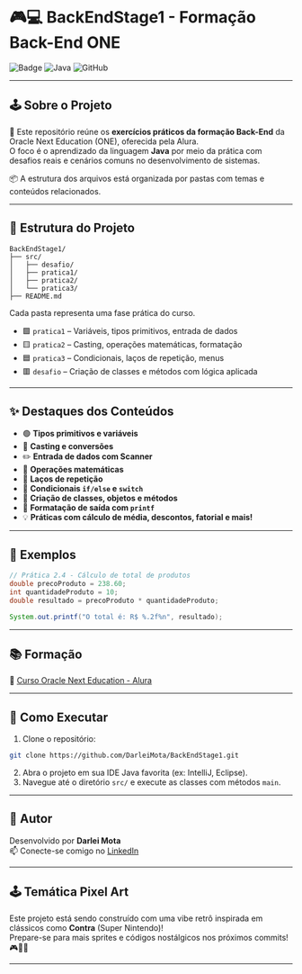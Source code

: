 
# 🎮💻 BackEndStage1 - Formação Back-End ONE

![Badge](https://img.shields.io/badge/Status-Em%20Desenvolvimento-yellow)
![Java](https://img.shields.io/badge/Java-17-blue)
![GitHub](https://img.shields.io/badge/GitHub-Projetos%20Organizados-brightgreen)

---

## 🕹️ Sobre o Projeto

🧠 Este repositório reúne os **exercícios práticos da formação Back-End** da Oracle Next Education (ONE), oferecida pela Alura.  
O foco é o aprendizado da linguagem **Java** por meio da prática com desafios reais e cenários comuns no desenvolvimento de sistemas.

📦 A estrutura dos arquivos está organizada por pastas com temas e conteúdos relacionados.

---

## 🧩 Estrutura do Projeto

```
BackEndStage1/
├── src/
│   ├── desafio/
│   ├── pratica1/
│   ├── pratica2/
│   └── pratica3/
├── README.md
```

Cada pasta representa uma fase prática do curso.

- 🟩 `pratica1` – Variáveis, tipos primitivos, entrada de dados
- 🟨 `pratica2` – Casting, operações matemáticas, formatação
- 🟦 `pratica3` – Condicionais, laços de repetição, menus
- 🟥 `desafio` – Criação de classes e métodos com lógica aplicada

---

## ✨ Destaques dos Conteúdos

- 🟢 **Tipos primitivos e variáveis**
- 🔄 **Casting e conversões**
- ✏️ **Entrada de dados com Scanner**
- 🧮 **Operações matemáticas**
- 🔢 **Laços de repetição**
- 🧠 **Condicionais `if/else` e `switch`**
- 💼 **Criação de classes, objetos e métodos**
- 🧾 **Formatação de saída com `printf`**
- 💡 **Práticas com cálculo de média, descontos, fatorial e mais!**

---

## 🧪 Exemplos

```java
// Prática 2.4 - Cálculo de total de produtos
double precoProduto = 238.60;
int quantidadeProduto = 10;
double resultado = precoProduto * quantidadeProduto;

System.out.printf("O total é: R$ %.2f%n", resultado);
```

---

## 📚 Formação

🔗 [Curso Oracle Next Education - Alura](https://www.alura.com.br)

---

## 🚀 Como Executar

1. Clone o repositório:
```bash
git clone https://github.com/DarleiMota/BackEndStage1.git
```
2. Abra o projeto em sua IDE Java favorita (ex: IntelliJ, Eclipse).
3. Navegue até o diretório `src/` e execute as classes com métodos `main`.

---

## 👾 Autor

Desenvolvido por **Darlei Mota**  
📫 Conecte-se comigo no [LinkedIn](https://www.linkedin.com/in/darleimota/)

---

## 🕹️ Temática Pixel Art

Este projeto está sendo construído com uma vibe retrô inspirada em clássicos como **Contra** (Super Nintendo)!  
Prepare-se para mais sprites e códigos nostálgicos nos próximos commits! 🎮💾🧱

---